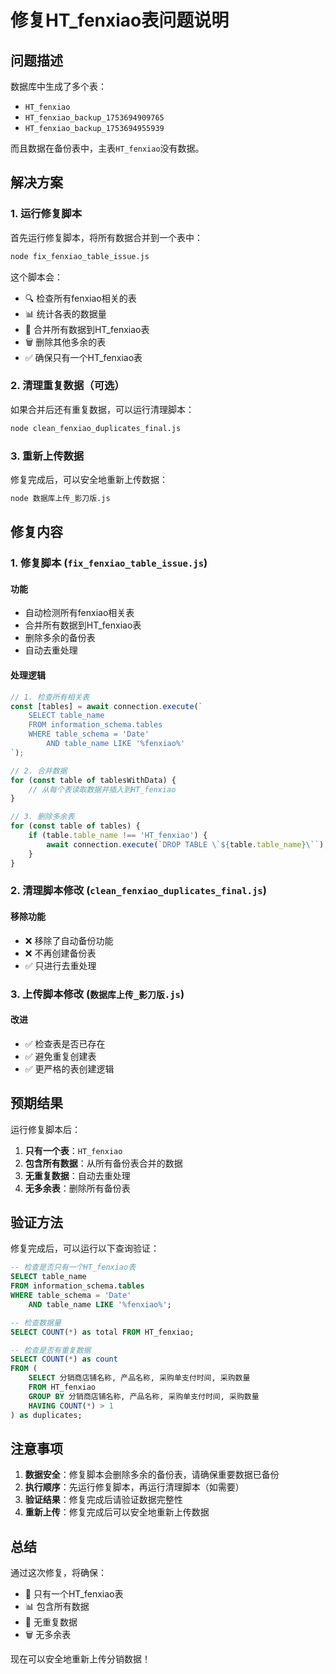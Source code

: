 # 修复HT_fenxiao表问题说明

## 问题描述

数据库中生成了多个表：
- `HT_fenxiao`
- `HT_fenxiao_backup_1753694909765`
- `HT_fenxiao_backup_1753694955939`

而且数据在备份表中，主表`HT_fenxiao`没有数据。

## 解决方案

### 1. 运行修复脚本

首先运行修复脚本，将所有数据合并到一个表中：

```bash
node fix_fenxiao_table_issue.js
```

这个脚本会：
- 🔍 检查所有fenxiao相关的表
- 📊 统计各表的数据量
- 🔄 合并所有数据到HT_fenxiao表
- 🗑️ 删除其他多余的表
- ✅ 确保只有一个HT_fenxiao表

### 2. 清理重复数据（可选）

如果合并后还有重复数据，可以运行清理脚本：

```bash
node clean_fenxiao_duplicates_final.js
```

### 3. 重新上传数据

修复完成后，可以安全地重新上传数据：

```bash
node 数据库上传_影刀版.js
```

## 修复内容

### 1. 修复脚本 (`fix_fenxiao_table_issue.js`)

#### 功能
- 自动检测所有fenxiao相关表
- 合并所有数据到HT_fenxiao表
- 删除多余的备份表
- 自动去重处理

#### 处理逻辑
```javascript
// 1. 检查所有相关表
const [tables] = await connection.execute(`
    SELECT table_name 
    FROM information_schema.tables 
    WHERE table_schema = 'Date' 
        AND table_name LIKE '%fenxiao%'
`);

// 2. 合并数据
for (const table of tablesWithData) {
    // 从每个表读取数据并插入到HT_fenxiao
}

// 3. 删除多余表
for (const table of tables) {
    if (table.table_name !== 'HT_fenxiao') {
        await connection.execute(`DROP TABLE \`${table.table_name}\``);
    }
}
```

### 2. 清理脚本修改 (`clean_fenxiao_duplicates_final.js`)

#### 移除功能
- ❌ 移除了自动备份功能
- ❌ 不再创建备份表
- ✅ 只进行去重处理

### 3. 上传脚本修改 (`数据库上传_影刀版.js`)

#### 改进
- ✅ 检查表是否已存在
- ✅ 避免重复创建表
- ✅ 更严格的表创建逻辑

## 预期结果

运行修复脚本后：

1. **只有一个表**：`HT_fenxiao`
2. **包含所有数据**：从所有备份表合并的数据
3. **无重复数据**：自动去重处理
4. **无多余表**：删除所有备份表

## 验证方法

修复完成后，可以运行以下查询验证：

```sql
-- 检查是否只有一个HT_fenxiao表
SELECT table_name 
FROM information_schema.tables 
WHERE table_schema = 'Date' 
    AND table_name LIKE '%fenxiao%';

-- 检查数据量
SELECT COUNT(*) as total FROM HT_fenxiao;

-- 检查是否有重复数据
SELECT COUNT(*) as count
FROM (
    SELECT 分销商店铺名称, 产品名称, 采购单支付时间, 采购数量
    FROM HT_fenxiao
    GROUP BY 分销商店铺名称, 产品名称, 采购单支付时间, 采购数量
    HAVING COUNT(*) > 1
) as duplicates;
```

## 注意事项

1. **数据安全**：修复脚本会删除多余的备份表，请确保重要数据已备份
2. **执行顺序**：先运行修复脚本，再运行清理脚本（如需要）
3. **验证结果**：修复完成后请验证数据完整性
4. **重新上传**：修复完成后可以安全地重新上传数据

## 总结

通过这次修复，将确保：
- 🎯 只有一个HT_fenxiao表
- 📊 包含所有数据
- 🚫 无重复数据
- 🗑️ 无多余表

现在可以安全地重新上传分销数据！ 